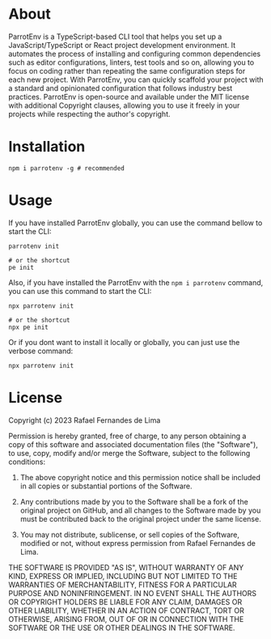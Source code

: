 # About
ParrotEnv is a TypeScript-based CLI tool that helps you set up a JavaScript/TypeScript or React project development environment. It automates the process of installing and configuring common dependencies such as editor configurations, linters, test tools and so on, allowing you to focus on coding rather than repeating the same configuration steps for each new project. With ParrotEnv, you can quickly scaffold your project with a standard and opinionated configuration that follows industry best practices. ParrotEnv is open-source and available under the MIT license with additional Copyright clauses, allowing you to use it freely in your projects while respecting the author's copyright.

# Installation
```cli
npm i parrotenv -g # recommended
```

# Usage
If you have installed ParrotEnv globally, you can use the command bellow to start the CLI:
```cli
parrotenv init

# or the shortcut
pe init
```

Also, if you have installed the ParrotEnv with the `npm i parrotenv` command, you can use this command to start the CLI:
```cli
npx parrotenv init

# or the shortcut
npx pe init
```

Or if you dont want to install it locally or globally, you can just use the verbose command:
```cli
npx parrotenv init
```

# License
Copyright (c) 2023 Rafael Fernandes de Lima

Permission is hereby granted, free of charge, to any person obtaining a copy of this software and associated documentation files (the "Software"), to use, copy, modify and/or merge the Software, subject to the following conditions:

1. The above copyright notice and this permission notice shall be included in all copies or substantial portions of the Software.

2. Any contributions made by you to the Software shall be a fork of the original project on GitHub, and all changes to the Software made by you must be contributed back to the original project under the same license.

3. You may not distribute, sublicense, or sell copies of the Software, modified or not, without express permission from Rafael Fernandes de Lima.

THE SOFTWARE IS PROVIDED "AS IS", WITHOUT WARRANTY OF ANY KIND, EXPRESS OR IMPLIED, INCLUDING BUT NOT LIMITED TO THE WARRANTIES OF MERCHANTABILITY, FITNESS FOR A PARTICULAR PURPOSE AND NONINFRINGEMENT. IN NO EVENT SHALL THE AUTHORS OR COPYRIGHT HOLDERS BE LIABLE FOR ANY CLAIM, DAMAGES OR OTHER LIABILITY, WHETHER IN AN ACTION OF CONTRACT, TORT OR OTHERWISE, ARISING FROM, OUT OF OR IN CONNECTION WITH THE SOFTWARE OR THE USE OR OTHER DEALINGS IN THE SOFTWARE.
